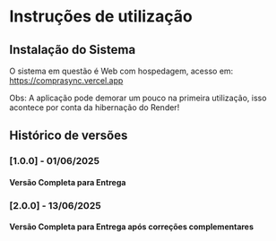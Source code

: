 # Instruções de utilização

## Instalação do Sistema

O sistema em questão é Web com hospedagem, acesso em: https://comprasync.vercel.app

Obs: A aplicação pode demorar um pouco na primeira utilização, isso acontece por conta da hibernação do Render! 

## Histórico de versões

### [1.0.0] - 01/06/2025
#### Versão Completa para Entrega

### [2.0.0] - 13/06/2025
#### Versão Completa para Entrega após correções complementares
